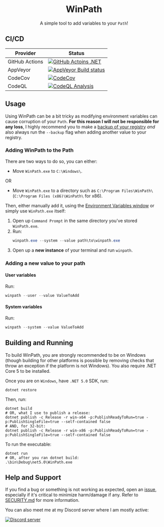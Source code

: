 <div align="center">
    <h1 >WinPath</h1>
    <p>A simple tool to add variables to your <code>Path</code>!</p>
</div>


## CI/CD
| Provider       | Status                                                                                                                                                                       |
| -------------- | ---------------------------------------------------------------------------------------------------------------------------------------------------------------------------- |
| GitHub Actions | [![GitHub Actoins .NET](https://github.com/ANF-Studios/WinPath/actions/workflows/dotnet.yml/badge.svg)](https://github.com/ANF-Studios/WinPath/actions/workflows/dotnet.yml) |
| AppVeyor       | [![AppVeyor Build status](https://ci.appveyor.com/api/projects/status/um85ms51acjnnux4?svg=true)](https://ci.appveyor.com/project/ANF-Studios/winpath)                       |
| CodeCov        | [![CodeCov](https://codecov.io/gh/ANF-Studios/WinPath/branch/master/graph/badge.svg?token=ZDA5DTLQMF)](https://codecov.io/gh/ANF-Studios/WinPath)                            |
| CodeQL         | [![CodeQL Analysis](https://github.com/ANF-Studios/WinPath/actions/workflows/codeql.yml/badge.svg)](https://github.com/ANF-Studios/WinPath/actions/workflows/codeql.yml)     |

## Usage
Using WinPath can be a bit tricky as modifying environment variables can cause corruption of your `Path`. **For this reason I will not be responsible for any loss**, I highly recommend you to make a [backup of your registry](https://support.microsoft.com/en-us/topic/how-to-back-up-and-restore-the-registry-in-windows-855140ad-e318-2a13-2829-d428a2ab0692) *and* also always run the `--backup` flag when adding another value to your registry.

### Adding WinPath to the Path
There are two ways to do so, you can either:
* Move `WinPath.exe` to `C:\Windows\`.

OR

* Move `WinPath.exe` to a directory such as `C:\Program Files\WinPath\` (`C:\Program Files (x86)\WinPath\` for x86).

Then, either manually add it, using the [Environment Variables window](https://superuser.com/a/284351) or simply use `WinPath.exe` itself:

1. Open up `Command Prompt` in the same directory you've stored `WinPath.exe`.
2. Run:
    ```ps1
    winpath.exe --system --value path\to\winpath.exe
    ```
3. Open up a **new instance** of your terminal and run `winpath`.

### Adding a new value to your path

#### User variables
Run:
```ps1
winpath --user --value ValueToAdd
```

#### System variables
Run:
```ps1
winpath --system --value ValueToAdd
```

## Building and Running
To build WinPath, you are strongly recommended to be on Windows (though building for other platforms is possible by removing checks that throw an exception if the platform is not Windows). You also require .NET Core 5 to be installed.

Once you are on `Windows`, have `.NET 5.0` SDK, run:
```pwsh
dotnet restore
```

Then, run:
```pwsh
dotnet build
# OR, what I use to publish a release:
dotnet publish -c Release -r win-x64 -p:PublishReadyToRun=true -p:PublishSingleFile=true --self-contained false
# AND, for 32-bit:
dotnet publish -c Release -r win-x86 -p:PublishReadyToRun=true -p:PublishSingleFile=true --self-contained false
```

To run the executable:
```
dotnet run
# OR, after you ran dotnet build:
.\bin\Debug\net5.0\WinPath.exe
```

## Help and Support
If you find a bug or something is not working as expected, open an [issue](https://github.com/ANF-Studios/WinPath/issues/new), especially if it's critical to minimize harm/damage if any. Refer to [SECURITY.md](/SECURITY.md) for more information.

You can also meet me at my Discord server where I am mostly active:

[![Discord server](https://discord.com/api/guilds/732064655396044840/embed.png?style=banner3)](https://discord.gg/fKWpK7A)

<!-- Publish using: dotnet publish -c Release -r win-x64 -p:PublishReadyToRun=true -p:PublishSingleFile=true --self-contained false -->
